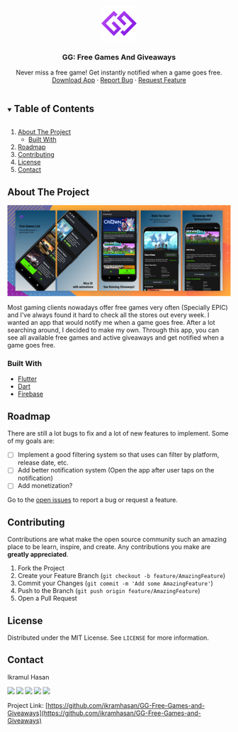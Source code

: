 <p align="center">
    <img src="docs/icon.png" alt="Logo" width="80" height="80">
  </a>

  <h3 align="center">GG: Free Games And Giveaways</h3>

  <p align="center">
    Never miss a free game! Get instantly notified when a game goes free.
    <br />
    <a href="https://play.google.com/store/apps/details?id=com.ikramhasan.free_games_giveaways">Download App</a>
    ·
    <a href="https://github.com/ikramhasan/GG-Free-Games-and-Giveaways/issues">Report Bug</a>
    ·
    <a href="https://github.com/ikramhasan/GG-Free-Games-and-Giveaways/issues">Request Feature</a>
  </p>
</p>

<!-- TABLE OF CONTENTS -->
<details open="open">
  <summary><h2 style="display: inline-block">Table of Contents</h2></summary>
  <ol>
    <li>
      <a href="#about-the-project">About The Project</a>
      <ul>
        <li><a href="#built-with">Built With</a></li>
      </ul>
    </li>
    <li><a href="#roadmap">Roadmap</a></li>
    <li><a href="#contributing">Contributing</a></li>
    <li><a href="#license">License</a></li>
    <li><a href="#contact">Contact</a></li>
    <!-- <li><a href="#acknowledgements">Acknowledgements</a></li> -->
  </ol>
</details>

<!-- ABOUT THE PROJECT -->

## About The Project

[![Product Name Screen Shot][product-screenshot]](https://example.com)

Most gaming clients nowadays offer free games very often (Specially EPIC) and I've always found it hard to check all the stores out every week. I wanted an app that would notify me when a game goes free. After a lot searching around, I decided to make my own. Through this app, you can see all available free games and active giveaways and get notified when a game goes free.

### Built With

- [Flutter](https://flutter.dev/)
- [Dart](https://dart.dev/)
- [Firebase](https://firebase.google.com/)

<!-- ROADMAP -->

## Roadmap

There are still a lot bugs to fix and a lot of new features to implement. Some of my goals are:

- [ ] Implement a good filtering system so that uses can filter by platform, release date, etc.
- [ ] Add better notification system (Open the app after user taps on the notification)
- [ ] Add monetization?

Go to the [open issues](https://github.com/ikramhasan/GG-Free-Games-and-Giveaways/issues) to report a bug or request a feature.

<!-- CONTRIBUTING -->

## Contributing

Contributions are what make the open source community such an amazing place to be learn, inspire, and create. Any contributions you make are **greatly appreciated**.

1. Fork the Project
2. Create your Feature Branch (`git checkout -b feature/AmazingFeature`)
3. Commit your Changes (`git commit -m 'Add some AmazingFeature'`)
4. Push to the Branch (`git push origin feature/AmazingFeature`)
5. Open a Pull Request

<!-- LICENSE -->

## License

Distributed under the MIT License. See `LICENSE` for more information.

<!-- CONTACT -->

## Contact

Ikramul Hasan

[<img src="https://raw.githubusercontent.com/paulrobertlloyd/socialmediaicons/main/facebook-48x48.png">](http://www.facebook.com/ihni7/)
[<img src="https://raw.githubusercontent.com/paulrobertlloyd/socialmediaicons/main/twitter-48x48.png">](http://www.twitter.com/ikramhasandev)
[<img src="https://raw.githubusercontent.com/paulrobertlloyd/socialmediaicons/main/github-48x48.png">](https://github.com/ikramhasan/)
[<img src="https://raw.githubusercontent.com/paulrobertlloyd/socialmediaicons/main/reddit-48x48.png">](https://www.reddit.com/user/ikramhasan)
[<img src="https://raw.githubusercontent.com/paulrobertlloyd/socialmediaicons/main/linkedin-48x48.png">](https://www.linkedin.com/in/ikram-hasan-8a2b8a205/)

Project Link: [https://github.com/ikramhasan/GG-Free-Games-and-Giveaways](https://github.com/ikramhasan/GG-Free-Games-and-Giveaways)

<!-- ACKNOWLEDGEMENTS -->

<!-- ## Acknowledgements

- []()
- []()
- []() -->

<!-- MARKDOWN LINKS & IMAGES -->
<!-- https://www.markdownguide.org/basic-syntax/#reference-style-links -->

[product-screenshot]: docs/banner.png
